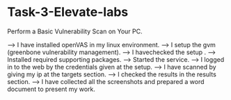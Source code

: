 # Task-3-Elevate-labs
 Perform a Basic Vulnerability Scan on Your PC.

-->  I have installed openVAS in my linux environment.
-->  I setup the gvm (greenbone vulnerability management).
-->  I havechecked the setup .
-->  Installed required supporting packages. 
-->  Started the service.
-->  I logged in to the web by the credentials given at the setup.
-->  I have scanned by giving my ip at the targets section.
-->  I  checked the results in the results section.
--> I have collected all the screenshots and prepared a word document to present my work. 

